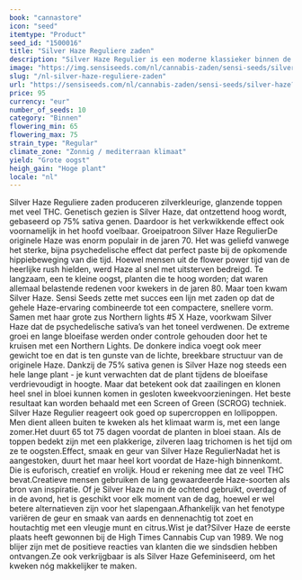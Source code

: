 ```yaml
---
book: "cannastore"
icon: "seed"
itemtype: "Product"
seed_id: "1500016"
title: "Silver Haze Reguliere zaden"
description: "Silver Haze Regulier is een moderne klassieker binnen de cannabiswereld. Deze zaden produceren slijmerige, glanzende toppen die rijk zijn aan THC."
image: "https://img.sensiseeds.com/nl/cannabis-zaden/sensi-seeds/silver-haze-image.png"
slug: "/nl-silver-haze-reguliere-zaden"
url: "https://sensiseeds.com/nl/cannabis-zaden/sensi-seeds/silver-haze?a_aid=cannastore"
price: 95
currency: "eur"
number_of_seeds: 10
category: "Binnen"
flowering_min: 65
flowering_max: 75
strain_type: "Regular"
climate_zone: "Zonnig / mediterraan klimaat"
yield: "Grote oogst"
heigh_gain: "Hoge plant"
locale: "nl"
---
```

Silver Haze Reguliere zaden produceren zilverkleurige, glanzende toppen met veel THC. Genetisch gezien is Silver Haze, dat ontzettend hoog wordt, gebaseerd op 75% sativa genen. Daardoor is het verkwikkende effect ook voornamelijk in het hoofd voelbaar. Groeipatroon Silver Haze RegulierDe originele Haze was enorm populair in de jaren 70. Het was geliefd vanwege het sterke, bijna psychedelische effect dat perfect paste bij de opkomende hippiebeweging van die tijd. Hoewel mensen uit de flower power tijd van de heerlijke rush hielden, werd Haze al snel met uitsterven bedreigd. Te langzaam, een te kleine oogst, planten die te hoog worden; dat waren allemaal belastende redenen voor kwekers in de jaren 80. Maar toen kwam Silver Haze. Sensi Seeds zette met succes een lijn met zaden op dat de gehele Haze-ervaring combineerde tot een compactere, snellere vorm. Samen met haar grote zus Northern lights #5 X Haze, voorkwam Silver Haze dat de psychedelische sativa’s van het toneel verdwenen. De extreme groei en lange bloeifase werden onder controle gehouden door het te kruisen met een Northern Lights. De donkere indica voegt ook meer gewicht toe en dat is ten gunste van de lichte, breekbare structuur van de originele Haze. Dankzij de 75% sativa genen is Silver Haze nog steeds een hele lange plant - je kunt verwachten dat de plant tijdens de bloeifase verdrievoudigt in hoogte. Maar dat betekent ook dat zaailingen en klonen heel snel in bloei kunnen komen in gesloten kweekvoorzieningen. Het beste resultaat kan worden behaald met een Screen of Green (SCROG) techniek. Silver Haze Regulier reageert ook goed op supercroppen en lollipoppen. Men dient alleen buiten te kweken als het klimaat warm is, met een lange zomer.Het duurt 65 tot 75 dagen voordat de planten in bloei staan. Als de toppen bedekt zijn met een plakkerige, zilveren laag trichomen is het tijd om ze te oogsten.Effect, smaak en geur van Silver Haze RegulierNadat het is aangestoken, duurt het maar heel kort voordat de Haze-high binnenkomt. Die is euforisch, creatief en vrolijk. Houd er rekening mee dat ze veel THC bevat.Creatieve mensen gebruiken de lang gewaardeerde Haze-soorten als bron van inspiratie. Of je Silver Haze nu in de ochtend gebruikt, overdag of in de avond, het is geschikt voor elk moment van de dag, hoewel er wel betere alternatieven zijn voor het slapengaan.Afhankelijk van het fenotype variëren de geur en smaak van aards en dennenachtig tot zoet en houtachtig met een vleugje munt en citrus.Wist je dat?Silver Haze de eerste plaats heeft gewonnen bij de High Times Cannabis Cup van 1989. We nog blijer zijn met de positieve reacties van klanten die we sindsdien hebben ontvangen.Ze ook verkrijgbaar is als Silver Haze Gefeminiseerd, om het kweken nóg makkelijker te maken.
